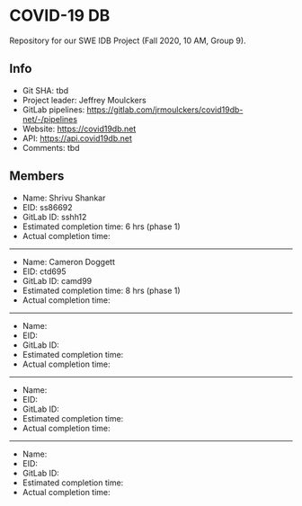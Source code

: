 # COVID-19 DB

Repository for our SWE IDB Project (Fall 2020, 10 AM, Group 9).

## Info

- Git SHA: tbd
- Project leader: Jeffrey Moulckers
- GitLab pipelines: https://gitlab.com/jrmoulckers/covid19db-net/-/pipelines
- Website: https://covid19db.net
- API: https://api.covid19db.net
- Comments: tbd

## Members

- Name: Shrivu Shankar
- EID: ss86692
- GitLab ID: sshh12
- Estimated completion time: 6 hrs (phase 1)
- Actual completion time:

---

- Name: Cameron Doggett
- EID: ctd695
- GitLab ID: camd99
- Estimated completion time: 8 hrs (phase 1)
- Actual completion time:

---

- Name:
- EID:
- GitLab ID:
- Estimated completion time:
- Actual completion time:

---

- Name:
- EID:
- GitLab ID:
- Estimated completion time:
- Actual completion time:

---

- Name:
- EID:
- GitLab ID:
- Estimated completion time:
- Actual completion time:
